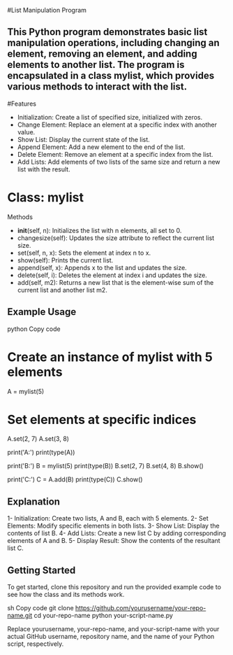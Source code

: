 #List Manipulation Program

## This Python program demonstrates basic list manipulation operations, including changing an element, removing an element, and adding elements to another list. The program is encapsulated in a class mylist, which provides various methods to interact with the list.

#Features
- Initialization: Create a list of specified size, initialized with zeros.
- Change Element: Replace an element at a specific index with another value.
- Show List: Display the current state of the list.
- Append Element: Add a new element to the end of the list.
- Delete Element: Remove an element at a specific index from the list.
- Add Lists: Add elements of two lists of the same size and return a new list with the result.

# Class: mylist
Methods
- __init__(self, n): Initializes the list with n elements, all set to 0.
- changesize(self): Updates the size attribute to reflect the current list size.
- set(self, n, x): Sets the element at index n to x.
- show(self): Prints the current list.
- append(self, x): Appends x to the list and updates the size.
- delete(self, i): Deletes the element at index i and updates the size.
- add(self, m2): Returns a new list that is the element-wise sum of the current list and another list m2.


## Example Usage

python
Copy code
# Create an instance of mylist with 5 elements
A = mylist(5)

# Set elements at specific indices
A.set(2, 7)
A.set(3, 8)

print('A:')
print(type(A))

print('B:')
B = mylist(5)
print(type(B))
B.set(2, 7)
B.set(4, 8)
B.show()

print('C:')
C = A.add(B)
print(type(C))
C.show()

## Explanation
1- Initialization: Create two lists, A and B, each with 5 elements.
2- Set Elements: Modify specific elements in both lists.
3- Show List: Display the contents of list B.
4- Add Lists: Create a new list C by adding corresponding elements of A and B.
5- Display Result: Show the contents of the resultant list C.

## Getting Started
To get started, clone this repository and run the provided example code to see how the class and its methods work.

sh
Copy code
git clone https://github.com/yourusername/your-repo-name.git
cd your-repo-name
python your-script-name.py

Replace yourusername, your-repo-name, and your-script-name with your actual GitHub username, repository name, and the name of your Python script, respectively.
